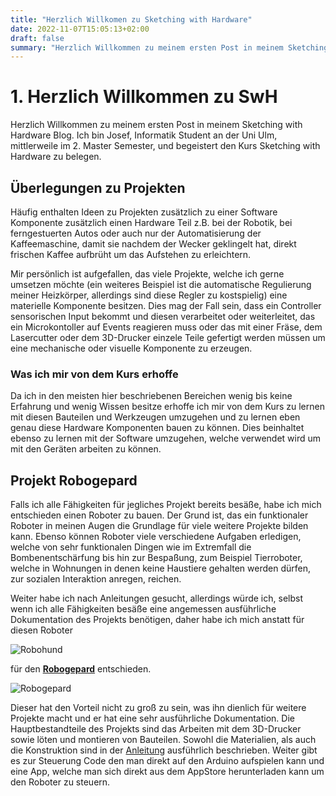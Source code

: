 ```yaml
---
title: "Herzlich Willkomen zu Sketching with Hardware"
date: 2022-11-07T15:05:13+02:00
draft: false
summary: "Herzlich Willkommen zu meinem ersten Post in meinem Sketching with Hardware Blog. In diesem Post erkläre ich, wieso ich im Kurs SwH bin und was ich mir davon erhoffe. Ebenso gehe ich kurz auf ein Projekt ein, welches ich gerne verfolgen würde, wenn ich den Kurs abgeschlossen habe."
---
```

# 1. Herzlich Willkommen zu SwH
Herzlich Willkommen zu meinem ersten Post in meinem Sketching with Hardware Blog.
Ich bin Josef, Informatik Student an der Uni Ulm, mittlerweile im 2. Master Semester, und begeistert den Kurs Sketching with Hardware zu belegen.

## Überlegungen zu Projekten

Häufig enthalten Ideen zu Projekten zusätzlich zu einer Software Komponente zusätzlich einen Hardware Teil z.B. bei der Robotik, bei ferngestuerten Autos oder auch nur der Automatisierung der Kaffeemaschine, damit sie nachdem der Wecker geklingelt hat, direkt frischen Kaffee aufbrüht um das Aufstehen zu erleichtern.

Mir persönlich ist aufgefallen, das viele Projekte, welche ich gerne umsetzen möchte (ein weiteres Beispiel ist die automatische Regulierung meiner Heizkörper, allerdings sind diese Regler zu kostspielig) eine materielle Komponente besitzen. Dies mag der Fall sein, dass ein Controller sensorischen Input bekommt und diesen verarbeitet oder weiterleitet, das ein Microkontoller auf Events reagieren muss oder das mit einer Fräse, dem Lasercutter oder dem 3D-Drucker einzele Teile gefertigt werden müssen um eine mechanische oder visuelle Komponente zu erzeugen.

### Was ich mir von dem Kurs erhoffe

Da ich in den meisten hier beschriebenen Bereichen wenig bis keine Erfahrung und wenig Wissen besitze erhoffe ich mir von dem Kurs zu lernen mit diesen Bauteilen und Werkzeugen umzugehen und zu lernen eben genau diese Hardware Komponenten bauen zu können. Dies beinhaltet ebenso zu lernen mit der Software umzugehen, welche verwendet wird um mit den Geräten arbeiten zu können.

## Projekt Robogepard

Falls ich alle Fähigkeiten für jegliches Projekt bereits besäße, habe ich mich entschieden einen Roboter zu bauen. Der Grund ist, das ein funktionaler Roboter in meinen Augen die Grundlage für viele weitere Projekte bilden kann. Ebenso können Roboter viele verschiedene Aufgaben erledigen, welche von sehr funktionalen Dingen wie im Extremfall die Bombenentschärfung bis hin zur Bespaßung, zum Beispiel Tierroboter, welche in Wohnungen in denen keine Haustiere gehalten werden dürfen, zur sozialen Interaktion anregen, reichen.

Weiter habe ich nach Anleitungen gesucht, allerdings würde ich, selbst wenn ich alle Fähigkeiten besäße eine angemessen ausführliche Dokumentation des Projekts benötigen, daher habe ich mich anstatt  für diesen Roboter

![Robohund](../robodog.png "Robohund")

für den **[Robogepard](https://www.instructables.com/Baby-MIT-Cheetah-Robot-V2-Autonomous-and-RC/)** entschieden.

![Robogepard](../robogepard.png "Robogepard")

Dieser hat den Vorteil nicht zu groß zu sein, was ihn dienlich für weitere Projekte macht und er hat eine sehr ausführliche Dokumentation. Die Hauptbestandteile des Projekts sind das Arbeiten mit dem 3D-Drucker sowie löten und montieren von Bauteilen.
Sowohl die Materialien, als auch die Konstruktion sind in der [Anleitung](https://www.instructables.com/Baby-MIT-Cheetah-Robot-V2-Autonomous-and-RC/) ausführlich beschrieben.
Weiter gibt es zur Steuerung Code den man direkt auf den Arduino aufspielen kann und eine App, welche man sich direkt aus dem AppStore herunterladen kann um den Roboter zu steuern.
